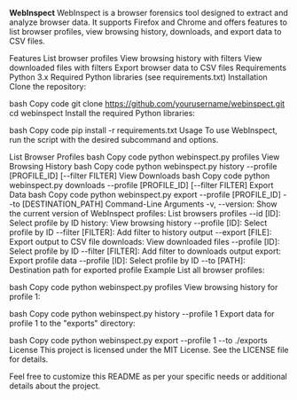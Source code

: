 **WebInspect**
WebInspect is a browser forensics tool designed to extract and analyze browser data. It supports Firefox and Chrome and offers features to list browser profiles, view browsing history, downloads, and export data to CSV files.

Features
List browser profiles
View browsing history with filters
View downloaded files with filters
Export browser data to CSV files
Requirements
Python 3.x
Required Python libraries (see requirements.txt)
Installation
Clone the repository:

bash
Copy code
git clone https://github.com/yourusername/webinspect.git
cd webinspect
Install the required Python libraries:

bash
Copy code
pip install -r requirements.txt
Usage
To use WebInspect, run the script with the desired subcommand and options.

List Browser Profiles
bash
Copy code
python webinspect.py profiles
View Browsing History
bash
Copy code
python webinspect.py history --profile [PROFILE_ID] [--filter FILTER]
View Downloads
bash
Copy code
python webinspect.py downloads --profile [PROFILE_ID] [--filter FILTER]
Export Data
bash
Copy code
python webinspect.py export --profile [PROFILE_ID] --to [DESTINATION_PATH]
Command-Line Arguments
-v, --version: Show the current version of WebInspect
profiles: List browsers profiles
--id [ID]: Select profile by ID
history: View browsing history
--profile [ID]: Select profile by ID
--filter [FILTER]: Add filter to history output
--export [FILE]: Export output to CSV file
downloads: View downloaded files
--profile [ID]: Select profile by ID
--filter [FILTER]: Add filter to downloads output
export: Export profile data
--profile [ID]: Select profile by ID
--to [PATH]: Destination path for exported profile
Example
List all browser profiles:

bash
Copy code
python webinspect.py profiles
View browsing history for profile 1:

bash
Copy code
python webinspect.py history --profile 1
Export data for profile 1 to the "exports" directory:

bash
Copy code
python webinspect.py export --profile 1 --to ./exports
License
This project is licensed under the MIT License. See the LICENSE file for details.

Feel free to customize this README as per your specific needs or additional details about the project. ​
